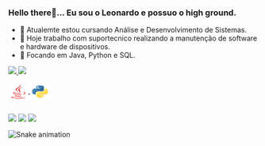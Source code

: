 ### Hello there👋... Eu sou o Leonardo e possuo o high ground.

- 🔭 Atualemte estou cursando Análise e Desenvolvimento de Sistemas.
- 🌱 Hoje trabalho com suportecnico realizando a manutenção de software e hardware de dispositivos.
- 👯 Focando em Java, Python e SQL.

<div> 
  <a href="https://github.com/leoomulzze">
  <img height="180em" src="https://github-readme-stats.vercel.app/api?username=leoomulzze&show_icons=true&theme=dracula#gh-dark-mode-only"/>
  <img height="180em" src="https://github-readme-stats.vercel.app/api/top-langs/?username=leoomulzze&layout=compact&langs_count=16%theme=dracula"/>
</div>

<div style="display: inline_block"><br> 
  <img align="center" alt="Rafa-Jv" height="30" width="40" src="https://raw.githubusercontent.com/devicons/devicon/master/icons/java/java-plain.svg">
  <img align="center" alt="Rafa-Py" height="30" width="40" src="https://raw.githubusercontent.com/devicons/devicon/master/icons/python/python-original.svg">
</div>  

##
 
<div> 
  <a href="https://www.instagram.com/_negoleo_" target="_blank"><img src="https://img.shields.io/badge/-Instagram-%23E4405F?style=for-the-badge&logo=instagram&logoColor=white" target="_blank"></a>
  <a href = "mailto:leorabinho@gmail.com"><img src="https://img.shields.io/badge/-Gmail-%23333?style=for-the-badge&logo=gmail&logoColor=white" target="_blank"></a>
  <a href="https://www.linkedin.com/in/leonardo-g-cruz-3b9a202a1" target="_blank"><img src="https://img.shields.io/badge/-LinkedIn-%230077B5?style=for-the-badge&logo=linkedin&logoColor=white" target="_blank"></a> 
</div>

![Snake animation](https://github.com/LeoOMulzze/LeoOMulzze)
 

